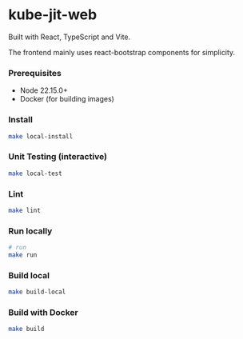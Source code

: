 # kube-jit-web

Built with React, TypeScript and Vite.

The frontend mainly uses react-bootstrap components for simplicity.

### Prerequisites
- Node 22.15.0+
- Docker (for building images)

### Install
```sh
make local-install
```

### Unit Testing (interactive)
```sh
make local-test
```

### Lint
```sh
make lint
```

### Run locally
```sh
# run
make run
```

### Build local
```sh
make build-local
```

### Build with Docker
```sh
make build
```
